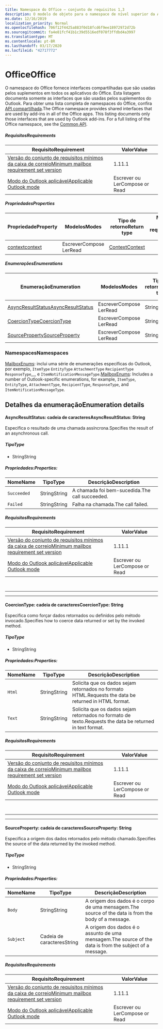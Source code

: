 ```yaml
---
title: Namespace do Office – conjunto de requisitos 1,3
description: O modelo de objeto para o namespace de nível superior da API de suplementos do Outlook (versão da API de caixa de correio 1,3).
ms.date: 12/16/2019
localization_priority: Normal
ms.openlocfilehash: 706f12f4425a883f0d18fcd6f9ee18972972d72b
ms.sourcegitcommit: fa4e81fcf41b1c39d5516edf078f3ffdbd4a3997
ms.translationtype: MT
ms.contentlocale: pt-BR
ms.lasthandoff: 03/17/2020
ms.locfileid: "42717772"
---
```

# <a name="office"></a><span data-ttu-id="28929-103">Office</span><span class="sxs-lookup"><span data-stu-id="28929-103">Office</span></span>

<span data-ttu-id="28929-p101">O namespace do Office fornece interfaces compartilhadas que são usadas pelos suplementos em todos os aplicativos do Office. Esta listagem documenta somente as interfaces que são usadas pelos suplementos do Outlook. Para obter uma lista completa de namespaces do Office, confira [API compartilhada](/javascript/api/office).</span><span class="sxs-lookup"><span data-stu-id="28929-p101">The Office namespace provides shared interfaces that are used by add-ins in all of the Office apps. This listing documents only those interfaces that are used by Outlook add-ins. For a full listing of the Office namespace, see the [Common API](/javascript/api/office).</span></span>

##### <a name="requirements"></a><span data-ttu-id="28929-106">Requisitos</span><span class="sxs-lookup"><span data-stu-id="28929-106">Requirements</span></span>

|<span data-ttu-id="28929-107">Requisito</span><span class="sxs-lookup"><span data-stu-id="28929-107">Requirement</span></span>| <span data-ttu-id="28929-108">Valor</span><span class="sxs-lookup"><span data-stu-id="28929-108">Value</span></span>|
|---|---|
|[<span data-ttu-id="28929-109">Versão do conjunto de requisitos mínimos da caixa de correio</span><span class="sxs-lookup"><span data-stu-id="28929-109">Minimum mailbox requirement set version</span></span>](../../requirement-sets/outlook-api-requirement-sets.md)| <span data-ttu-id="28929-110">1.1</span><span class="sxs-lookup"><span data-stu-id="28929-110">1.1</span></span>|
|[<span data-ttu-id="28929-111">Modo do Outlook aplicável</span><span class="sxs-lookup"><span data-stu-id="28929-111">Applicable Outlook mode</span></span>](../../../outlook/outlook-add-ins-overview.md#extension-points)| <span data-ttu-id="28929-112">Escrever ou Ler</span><span class="sxs-lookup"><span data-stu-id="28929-112">Compose or Read</span></span>|

##### <a name="properties"></a><span data-ttu-id="28929-113">Propriedades</span><span class="sxs-lookup"><span data-stu-id="28929-113">Properties</span></span>

| <span data-ttu-id="28929-114">Propriedade</span><span class="sxs-lookup"><span data-stu-id="28929-114">Property</span></span> | <span data-ttu-id="28929-115">Modelos</span><span class="sxs-lookup"><span data-stu-id="28929-115">Modes</span></span> | <span data-ttu-id="28929-116">Tipo de retorno</span><span class="sxs-lookup"><span data-stu-id="28929-116">Return type</span></span> | <span data-ttu-id="28929-117">Mínimo</span><span class="sxs-lookup"><span data-stu-id="28929-117">Minimum</span></span><br><span data-ttu-id="28929-118">conjunto de requisitos</span><span class="sxs-lookup"><span data-stu-id="28929-118">requirement set</span></span> |
|---|---|---|:---:|
| [<span data-ttu-id="28929-119">context</span><span class="sxs-lookup"><span data-stu-id="28929-119">context</span></span>](office.context.md) | <span data-ttu-id="28929-120">Escrever</span><span class="sxs-lookup"><span data-stu-id="28929-120">Compose</span></span><br><span data-ttu-id="28929-121">Ler</span><span class="sxs-lookup"><span data-stu-id="28929-121">Read</span></span> | [<span data-ttu-id="28929-122">Context</span><span class="sxs-lookup"><span data-stu-id="28929-122">Context</span></span>](/javascript/api/office/office.context?view=outlook-js-1.3) | [<span data-ttu-id="28929-123">1.1</span><span class="sxs-lookup"><span data-stu-id="28929-123">1.1</span></span>](../requirement-set-1.1/outlook-requirement-set-1.1.md) |

##### <a name="enumerations"></a><span data-ttu-id="28929-124">Enumerações</span><span class="sxs-lookup"><span data-stu-id="28929-124">Enumerations</span></span>

| <span data-ttu-id="28929-125">Enumeração</span><span class="sxs-lookup"><span data-stu-id="28929-125">Enumeration</span></span> | <span data-ttu-id="28929-126">Modelos</span><span class="sxs-lookup"><span data-stu-id="28929-126">Modes</span></span> | <span data-ttu-id="28929-127">Tipo de retorno</span><span class="sxs-lookup"><span data-stu-id="28929-127">Return type</span></span> | <span data-ttu-id="28929-128">Mínimo</span><span class="sxs-lookup"><span data-stu-id="28929-128">Minimum</span></span><br><span data-ttu-id="28929-129">conjunto de requisitos</span><span class="sxs-lookup"><span data-stu-id="28929-129">requirement set</span></span> |
|---|---|---|:---:|
| [<span data-ttu-id="28929-130">AsyncResultStatus</span><span class="sxs-lookup"><span data-stu-id="28929-130">AsyncResultStatus</span></span>](#asyncresultstatus-string) | <span data-ttu-id="28929-131">Escrever</span><span class="sxs-lookup"><span data-stu-id="28929-131">Compose</span></span><br><span data-ttu-id="28929-132">Ler</span><span class="sxs-lookup"><span data-stu-id="28929-132">Read</span></span> | <span data-ttu-id="28929-133">String</span><span class="sxs-lookup"><span data-stu-id="28929-133">String</span></span> | [<span data-ttu-id="28929-134">1.1</span><span class="sxs-lookup"><span data-stu-id="28929-134">1.1</span></span>](../requirement-set-1.1/outlook-requirement-set-1.1.md) |
| [<span data-ttu-id="28929-135">CoercionType</span><span class="sxs-lookup"><span data-stu-id="28929-135">CoercionType</span></span>](#coerciontype-string) | <span data-ttu-id="28929-136">Escrever</span><span class="sxs-lookup"><span data-stu-id="28929-136">Compose</span></span><br><span data-ttu-id="28929-137">Ler</span><span class="sxs-lookup"><span data-stu-id="28929-137">Read</span></span> | <span data-ttu-id="28929-138">String</span><span class="sxs-lookup"><span data-stu-id="28929-138">String</span></span> | [<span data-ttu-id="28929-139">1.1</span><span class="sxs-lookup"><span data-stu-id="28929-139">1.1</span></span>](../requirement-set-1.1/outlook-requirement-set-1.1.md) |
| [<span data-ttu-id="28929-140">SourceProperty</span><span class="sxs-lookup"><span data-stu-id="28929-140">SourceProperty</span></span>](#sourceproperty-string) | <span data-ttu-id="28929-141">Escrever</span><span class="sxs-lookup"><span data-stu-id="28929-141">Compose</span></span><br><span data-ttu-id="28929-142">Ler</span><span class="sxs-lookup"><span data-stu-id="28929-142">Read</span></span> | <span data-ttu-id="28929-143">String</span><span class="sxs-lookup"><span data-stu-id="28929-143">String</span></span> | [<span data-ttu-id="28929-144">1.1</span><span class="sxs-lookup"><span data-stu-id="28929-144">1.1</span></span>](../requirement-set-1.1/outlook-requirement-set-1.1.md) |

### <a name="namespaces"></a><span data-ttu-id="28929-145">Namespaces</span><span class="sxs-lookup"><span data-stu-id="28929-145">Namespaces</span></span>

<span data-ttu-id="28929-146">[MailboxEnums](/javascript/api/outlook/office.mailboxenums.attachmentcontentformat?view=outlook-js-1.3): inclui uma série de enumerações específicas do Outlook, por exemplo, `ItemType` `EntityType` `AttachmentType` `RecipientType` `ResponseType`,,,, e `ItemNotificationMessageType`.</span><span class="sxs-lookup"><span data-stu-id="28929-146">[MailboxEnums](/javascript/api/outlook/office.mailboxenums.attachmentcontentformat?view=outlook-js-1.3): Includes a number of Outlook-specific enumerations, for example, `ItemType`, `EntityType`, `AttachmentType`, `RecipientType`, `ResponseType`, and `ItemNotificationMessageType`.</span></span>

## <a name="enumeration-details"></a><span data-ttu-id="28929-147">Detalhes da enumeração</span><span class="sxs-lookup"><span data-stu-id="28929-147">Enumeration details</span></span>

#### <a name="asyncresultstatus-string"></a><span data-ttu-id="28929-148">AsyncResultStatus: cadeia de caracteres</span><span class="sxs-lookup"><span data-stu-id="28929-148">AsyncResultStatus: String</span></span>

<span data-ttu-id="28929-149">Especifica o resultado de uma chamada assíncrona.</span><span class="sxs-lookup"><span data-stu-id="28929-149">Specifies the result of an asynchronous call.</span></span>

##### <a name="type"></a><span data-ttu-id="28929-150">Tipo</span><span class="sxs-lookup"><span data-stu-id="28929-150">Type</span></span>

*   <span data-ttu-id="28929-151">String</span><span class="sxs-lookup"><span data-stu-id="28929-151">String</span></span>

##### <a name="properties"></a><span data-ttu-id="28929-152">Propriedades:</span><span class="sxs-lookup"><span data-stu-id="28929-152">Properties:</span></span>

|<span data-ttu-id="28929-153">Nome</span><span class="sxs-lookup"><span data-stu-id="28929-153">Name</span></span>| <span data-ttu-id="28929-154">Tipo</span><span class="sxs-lookup"><span data-stu-id="28929-154">Type</span></span>| <span data-ttu-id="28929-155">Descrição</span><span class="sxs-lookup"><span data-stu-id="28929-155">Description</span></span>|
|---|---|---|
|`Succeeded`| <span data-ttu-id="28929-156">String</span><span class="sxs-lookup"><span data-stu-id="28929-156">String</span></span>|<span data-ttu-id="28929-157">A chamada foi bem-sucedida.</span><span class="sxs-lookup"><span data-stu-id="28929-157">The call succeeded.</span></span>|
|`Failed`| <span data-ttu-id="28929-158">String</span><span class="sxs-lookup"><span data-stu-id="28929-158">String</span></span>|<span data-ttu-id="28929-159">Falha na chamada.</span><span class="sxs-lookup"><span data-stu-id="28929-159">The call failed.</span></span>|

##### <a name="requirements"></a><span data-ttu-id="28929-160">Requisitos</span><span class="sxs-lookup"><span data-stu-id="28929-160">Requirements</span></span>

|<span data-ttu-id="28929-161">Requisito</span><span class="sxs-lookup"><span data-stu-id="28929-161">Requirement</span></span>| <span data-ttu-id="28929-162">Valor</span><span class="sxs-lookup"><span data-stu-id="28929-162">Value</span></span>|
|---|---|
|[<span data-ttu-id="28929-163">Versão do conjunto de requisitos mínimos da caixa de correio</span><span class="sxs-lookup"><span data-stu-id="28929-163">Minimum mailbox requirement set version</span></span>](../../requirement-sets/outlook-api-requirement-sets.md)| <span data-ttu-id="28929-164">1.1</span><span class="sxs-lookup"><span data-stu-id="28929-164">1.1</span></span>|
|[<span data-ttu-id="28929-165">Modo do Outlook aplicável</span><span class="sxs-lookup"><span data-stu-id="28929-165">Applicable Outlook mode</span></span>](../../../outlook/outlook-add-ins-overview.md#extension-points)| <span data-ttu-id="28929-166">Escrever ou Ler</span><span class="sxs-lookup"><span data-stu-id="28929-166">Compose or Read</span></span>|

<br>

---
---

#### <a name="coerciontype-string"></a><span data-ttu-id="28929-167">CoercionType: cadeia de caracteres</span><span class="sxs-lookup"><span data-stu-id="28929-167">CoercionType: String</span></span>

<span data-ttu-id="28929-168">Especifica como forçar dados retornados ou definidos pelo método invocado.</span><span class="sxs-lookup"><span data-stu-id="28929-168">Specifies how to coerce data returned or set by the invoked method.</span></span>

##### <a name="type"></a><span data-ttu-id="28929-169">Tipo</span><span class="sxs-lookup"><span data-stu-id="28929-169">Type</span></span>

*   <span data-ttu-id="28929-170">String</span><span class="sxs-lookup"><span data-stu-id="28929-170">String</span></span>

##### <a name="properties"></a><span data-ttu-id="28929-171">Propriedades:</span><span class="sxs-lookup"><span data-stu-id="28929-171">Properties:</span></span>

|<span data-ttu-id="28929-172">Nome</span><span class="sxs-lookup"><span data-stu-id="28929-172">Name</span></span>| <span data-ttu-id="28929-173">Tipo</span><span class="sxs-lookup"><span data-stu-id="28929-173">Type</span></span>| <span data-ttu-id="28929-174">Descrição</span><span class="sxs-lookup"><span data-stu-id="28929-174">Description</span></span>|
|---|---|---|
|`Html`| <span data-ttu-id="28929-175">String</span><span class="sxs-lookup"><span data-stu-id="28929-175">String</span></span>|<span data-ttu-id="28929-176">Solicita que os dados sejam retornados no formato HTML.</span><span class="sxs-lookup"><span data-stu-id="28929-176">Requests the data be returned in HTML format.</span></span>|
|`Text`| <span data-ttu-id="28929-177">String</span><span class="sxs-lookup"><span data-stu-id="28929-177">String</span></span>|<span data-ttu-id="28929-178">Solicita que os dados sejam retornados no formato de texto.</span><span class="sxs-lookup"><span data-stu-id="28929-178">Requests the data be returned in text format.</span></span>|

##### <a name="requirements"></a><span data-ttu-id="28929-179">Requisitos</span><span class="sxs-lookup"><span data-stu-id="28929-179">Requirements</span></span>

|<span data-ttu-id="28929-180">Requisito</span><span class="sxs-lookup"><span data-stu-id="28929-180">Requirement</span></span>| <span data-ttu-id="28929-181">Valor</span><span class="sxs-lookup"><span data-stu-id="28929-181">Value</span></span>|
|---|---|
|[<span data-ttu-id="28929-182">Versão do conjunto de requisitos mínimos da caixa de correio</span><span class="sxs-lookup"><span data-stu-id="28929-182">Minimum mailbox requirement set version</span></span>](../../requirement-sets/outlook-api-requirement-sets.md)| <span data-ttu-id="28929-183">1.1</span><span class="sxs-lookup"><span data-stu-id="28929-183">1.1</span></span>|
|[<span data-ttu-id="28929-184">Modo do Outlook aplicável</span><span class="sxs-lookup"><span data-stu-id="28929-184">Applicable Outlook mode</span></span>](../../../outlook/outlook-add-ins-overview.md#extension-points)| <span data-ttu-id="28929-185">Escrever ou Ler</span><span class="sxs-lookup"><span data-stu-id="28929-185">Compose or Read</span></span>|

<br>

---
---

#### <a name="sourceproperty-string"></a><span data-ttu-id="28929-186">SourceProperty: cadeia de caracteres</span><span class="sxs-lookup"><span data-stu-id="28929-186">SourceProperty: String</span></span>

<span data-ttu-id="28929-187">Especifica a origem dos dados retornados pelo método chamado.</span><span class="sxs-lookup"><span data-stu-id="28929-187">Specifies the source of the data returned by the invoked method.</span></span>

##### <a name="type"></a><span data-ttu-id="28929-188">Tipo</span><span class="sxs-lookup"><span data-stu-id="28929-188">Type</span></span>

*   <span data-ttu-id="28929-189">String</span><span class="sxs-lookup"><span data-stu-id="28929-189">String</span></span>

##### <a name="properties"></a><span data-ttu-id="28929-190">Propriedades:</span><span class="sxs-lookup"><span data-stu-id="28929-190">Properties:</span></span>

|<span data-ttu-id="28929-191">Nome</span><span class="sxs-lookup"><span data-stu-id="28929-191">Name</span></span>| <span data-ttu-id="28929-192">Tipo</span><span class="sxs-lookup"><span data-stu-id="28929-192">Type</span></span>| <span data-ttu-id="28929-193">Descrição</span><span class="sxs-lookup"><span data-stu-id="28929-193">Description</span></span>|
|---|---|---|
|`Body`| <span data-ttu-id="28929-194">String</span><span class="sxs-lookup"><span data-stu-id="28929-194">String</span></span>|<span data-ttu-id="28929-195">A origem dos dados é o corpo de uma mensagem.</span><span class="sxs-lookup"><span data-stu-id="28929-195">The source of the data is from the body of a message.</span></span>|
|`Subject`| <span data-ttu-id="28929-196">Cadeia de caracteres</span><span class="sxs-lookup"><span data-stu-id="28929-196">String</span></span>|<span data-ttu-id="28929-197">A origem dos dados é o assunto de uma mensagem.</span><span class="sxs-lookup"><span data-stu-id="28929-197">The source of the data is from the subject of a message.</span></span>|

##### <a name="requirements"></a><span data-ttu-id="28929-198">Requisitos</span><span class="sxs-lookup"><span data-stu-id="28929-198">Requirements</span></span>

|<span data-ttu-id="28929-199">Requisito</span><span class="sxs-lookup"><span data-stu-id="28929-199">Requirement</span></span>| <span data-ttu-id="28929-200">Valor</span><span class="sxs-lookup"><span data-stu-id="28929-200">Value</span></span>|
|---|---|
|[<span data-ttu-id="28929-201">Versão do conjunto de requisitos mínimos da caixa de correio</span><span class="sxs-lookup"><span data-stu-id="28929-201">Minimum mailbox requirement set version</span></span>](../../requirement-sets/outlook-api-requirement-sets.md)| <span data-ttu-id="28929-202">1.1</span><span class="sxs-lookup"><span data-stu-id="28929-202">1.1</span></span>|
|[<span data-ttu-id="28929-203">Modo do Outlook aplicável</span><span class="sxs-lookup"><span data-stu-id="28929-203">Applicable Outlook mode</span></span>](../../../outlook/outlook-add-ins-overview.md#extension-points)| <span data-ttu-id="28929-204">Escrever ou Ler</span><span class="sxs-lookup"><span data-stu-id="28929-204">Compose or Read</span></span>|
